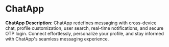 # ChatApp
**ChatApp Description:**  ChatApp redefines messaging with cross-device chat, profile customization, user search, real-time notifications, and secure OTP login. Connect effortlessly, personalize your profile, and stay informed with ChatApp's seamless messaging experience.
